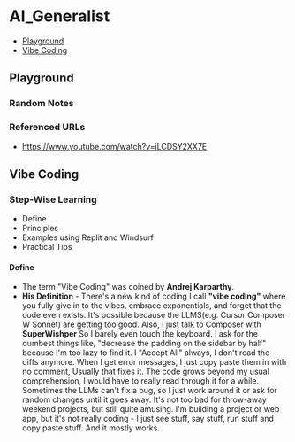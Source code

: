 # AI_Generalist

* [Playground](#playground)
* [Vibe Coding](#vibe-coding)


## Playground
  ### Random Notes
  

  ### Referenced URLs
  * https://www.youtube.com/watch?v=iLCDSY2XX7E

## Vibe Coding

  ### Step-Wise Learning
  * Define
  * Principles
  * Examples using Replit and Windsurf
  * Practical Tips

  #### Define
  * The term "Vibe Coding" was coined by **Andrej Karparthy**.
  * **His Definition** -  There's a new kind of coding I call **"vibe coding"** where you fully give in to the vibes, embrace exponentials, and forget that the code even exists. It's possible because the LLMS(e.g. Cursor Composer W Sonnet) are getting too good. Also, I just talk to Composer with **SuperWishper** So I barely even touch the keyboard. I ask for the dumbest things like, "decrease the padding on the sidebar by half" because I'm too lazy to find it. I "Accept All" always, I don't read the diffs anymore. When I get error messages, I just copy paste them in with no comment, Usually that fixes it. The code grows beyond my usual comprehension, I would have to really read through it for a while. Sometimes the LLMs can't fix a bug, so I just work around it or ask for random changes until it goes away. It's not too bad for throw-away weekend projects, but still quite amusing. I'm building a project or web app, but it's not really coding - I just see stuff, say stuff, run stuff and copy paste stuff. And it mostly works.



